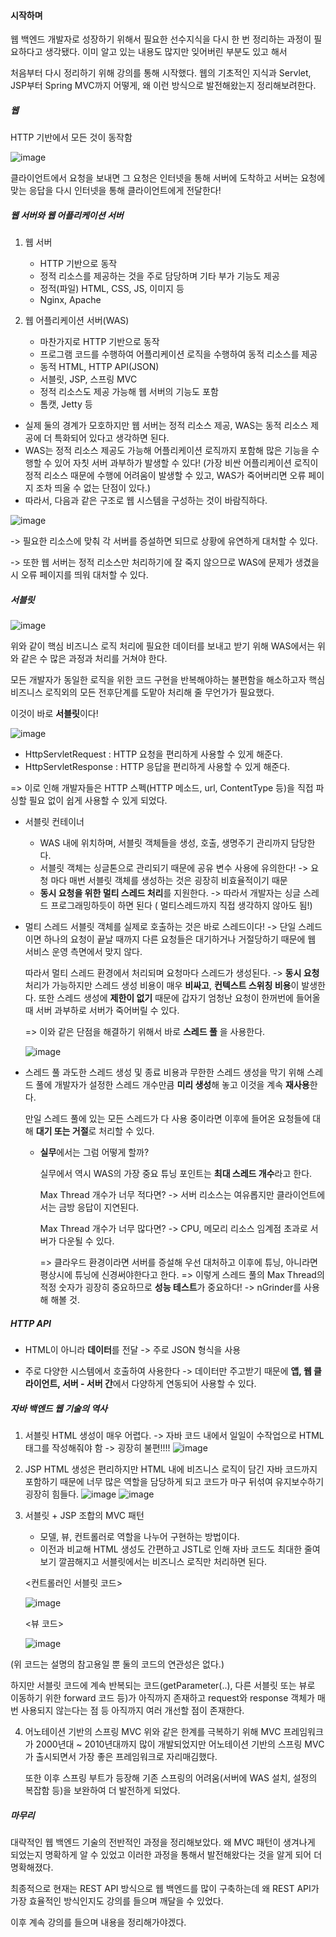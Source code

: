 #### 시작하며

웹 백엔드 개발자로 성장하기 위해서 필요한 선수지식을 다시 한 번 정리하는 과정이 필요하다고 생각됐다. 이미 알고 있는 내용도 많지만 잊어버린 부분도 있고 해서

처음부터 다시 정리하기 위해 강의를 통해 시작했다. 웹의 기초적인 지식과 Servlet, JSP부터 Spring MVC까지 어떻게, 왜 이런 방식으로 발전해왔는지 정리해보려한다.


##### 웹
HTTP 기반에서 모든 것이 동작함

![image](https://user-images.githubusercontent.com/55968079/162752092-6f459fec-097d-4e35-86ff-63e998c0e952.png)

클라이언트에서 요청을 보내면 그 요청은 인터넷을 통해 서버에 도착하고 서버는 요청에 맞는 응답을 다시 인터넷을 통해 클라이언트에게 전달한다!

##### 웹 서버와 웹 어플리케이션 서버

1. 웹 서버
   - HTTP 기반으로 동작
   - 정적 리소스를 제공하는 것을 주로 담당하며 기타 부가 기능도 제공
   - 정적(파일) HTML, CSS, JS, 이미지 등
   - Nginx, Apache

2. 웹 어플리케이션 서버(WAS)
   - 마찬가지로 HTTP 기반으로 동작
   - 프로그램 코드를 수행하여 어플리케이션 로직을 수행하여 동적 리소스를 제공
   - 동적 HTML, HTTP API(JSON)
   - 서블릿, JSP, 스프링 MVC
   - 정적 리소스도 제공 가능해 웹 서버의 기능도 포함
   - 톰캣, Jetty 등

* 실제 둘의 경계가 모호하지만 웹 서버는 정적 리소스 제공, WAS는 동적 리소스 제공에 더 특화되어 있다고 생각하면 된다.
* WAS는 정적 리소스 제공도 가능해 어플리케이션 로직까지 포함해 많은 기능을 수행할 수 있어 자칫 서버 과부하가 발생할 수 있다!
  (가장 비싼 어플리케이션 로직이 정적 리소스 때문에 수행에 어려움이 발생할 수 있고, WAS가 죽어버리면 오류 페이지 조차 띄울 수 없는 단점이 있다.)
* 따라서, 다음과 같은 구조로 웹 시스템을 구성하는 것이 바람직하다.

![image](https://user-images.githubusercontent.com/55968079/162754180-7e1d0b77-87b6-49d4-b0b6-e13b44b78ee0.png)

-> 필요한 리소스에 맞춰 각 서버를 증설하면 되므로 상황에 유연하게 대처할 수 있다.

-> 또한 웹 서버는 정적 리소스만 처리하기에 잘 죽지 않으므로 WAS에 문제가 생겼을 시 오류 페이지를 띄워 대처할 수 있다.


##### 서블릿

![image](https://user-images.githubusercontent.com/55968079/162754572-321d7f1e-8b3b-43e5-a581-4ba28b645573.png)

위와 같이 핵심 비즈니스 로직 처리에 필요한 데이터를 보내고 받기 위해 WAS에서는 위와 같은 수 많은 과정과 처리를 거쳐야 한다. 

모든 개발자가 동일한 로직을 위한 코드 구현을 반복해야하는 불편함을 해소하고자 핵심 비즈니스 로직외의 모든 전후단계를 도맡아 처리해 줄 무언가가 필요했다.

이것이 바로 **서블릿**이다!

![image](https://user-images.githubusercontent.com/55968079/162763862-064762e9-b0d1-4520-93f7-2cf5e0ffaa7b.png)


* HttpServletRequest : HTTP 요청을 편리하게 사용할 수 있게 해준다.
* HttpServletResponse : HTTP 응답을 편리하게 사용할 수 있게 해준다.

=> 이로 인해 개발자들은 HTTP 스펙(HTTP 메소드, url, ContentType 등)을 직접 파싱할 필요 없이 쉽게 사용할 수 있게 되었다.

* 서블릿 컨테이너
  - WAS 내에 위치하며, 서블릿 객체들을 생성, 호출, 생명주기 관리까지 담당한다.
  - 서블릿 객체는 싱글톤으로 관리되기 때문에 공유 변수 사용에 유의한다! -> 요청 마다 매번 서블릿 객체를 생성하는 것은 굉장히 비효율적이기 때문
  - **동시 요청을 위한 멀티 스레드 처리**를 지원한다. -> 따라서 개발자는 싱글 스레드 프로그래밍하듯이 하면 된다 ( 멀티스레드까지 직접 생각하지 않아도 됨!)

* 멀티 스레드
  서블릿 객체를 실제로 호출하는 것은 바로 스레드이다! -> 단일 스레드이면 하나의 요청이 끝날 때까지 다른 요청들은 대기하거나 거절당하기 때문에 웹 서비스 운영 측면에서 맞지 않다.
  
  따라서 멀티 스레드 환경에서 처리되며 요청마다 스레드가 생성된다. -> **동시 요청** 처리가 가능하지만 스레드 생성 비용이 매우 **비싸고**, **컨텍스트 스위칭 비용**이 발생한다.
  또한 스레드 생성에 **제한이 없기** 때문에 갑자기 엄청난 요청이 한꺼번에 들어올 때 서버 과부하로 서버가 죽어버릴 수 있다.
  
  => 이와 같은 단점을 해결하기 위해서 바로 **스레드 풀** 을 사용한다.
  
  ![image](https://user-images.githubusercontent.com/55968079/162764016-2564d713-bef7-4216-a636-6955a2e62748.png)

* 스레드 풀
  과도한 스레드 생성 및 종료 비용과 무한한 스레드 생성을 막기 위해 스레드 풀에 개발자가 설정한 스레드 개수만큼 **미리 생성**해 놓고 이것을 계속 **재사용**한다.
  
  만일 스레드 풀에 있는 모든 스레드가 다 사용 중이라면 이후에 들어온 요청들에 대해 **대기 또는 거절**로 처리할 수 있다.
  
  - **실무**에서는 그럼 어떻게 할까?
  
    실무에서 역시 WAS의 가장 중요 튜닝 포인트는 **최대 스레드 개수**라고 한다. 
    
    
    Max Thread 개수가 너무 적다면? -> 서버 리소스는 여유롭지만 클라이언트에서는 금방 응답이 지연된다.
    
    Max Thread 개수가 너무 많다면? -> CPU, 메모리 리소스 임계점 초과로 서버가 다운될 수 있다.
    
    
    => 클라우드 환경이라면 서버를 증설해 우선 대처하고 이후에 튜닝, 아니라면 평상시에 튜닝에 신경써야한다고 한다.
    => 이렇게 스레드 풀의 Max Thread의 적정 숫자가 굉장히 중요하므로 **성능 테스트**가 중요하다! -> nGrinder를 사용해 해볼 것.
    
    
##### HTTP API

* HTML이 아니라 **데이터**를 전달 -> 주로 JSON 형식을 사용

* 주로 다양한 시스템에서 호출하여 사용한다 -> 데이터만 주고받기 때문에 **앱, 웹 클라이언트, 서버 - 서버 간**에서 다양하게 연동되어 사용할 수 있다.


##### 자바 백엔드 웹 기술의 역사

1. 서블릿
   HTML 생성이 매우 어렵다. -> 자바 코드 내에서 일일이 수작업으로 HTML 태그를 작성해줘야 함 -> 굉장히 불편!!!!
   ![image](https://user-images.githubusercontent.com/55968079/162767440-c59f8231-3340-4549-9a7b-63c415d7ea72.png)

2. JSP
   HTML 생성은 편리하지만 HTML 내에 비즈니스 로직이 담긴 자바 코드까지 포함하기 때문에 너무 많은 역할을 담당하게 되고 코드가 마구 뒤섞여 유지보수하기 굉장히 힘들다.
   ![image](https://user-images.githubusercontent.com/55968079/162767803-41dc525b-6c81-4604-9b20-efefe5e3be44.png)
   ![image](https://user-images.githubusercontent.com/55968079/162767952-1767f423-4d9a-4b8e-b320-1b7c3a5cf985.png)

3. 서블릿 + JSP 조합의 MVC 패턴
   - 모델, 뷰, 컨트롤러로 역할을 나누어 구현하는 방법이다.
   - 이전과 비교해 HTML 생성도 간편하고 JSTL로 인해 자바 코드도 최대한 줄여 보기 깔끔해지고 서블릿에서는 비즈니스 로직만 처리하면 된다.
   
   <컨트롤러인 서블릿 코드>
  
   ![image](https://user-images.githubusercontent.com/55968079/162768728-3f943a23-f9be-45de-a3e7-4cfc4bb5566d.png)

   
   <뷰 코드>
   
   ![image](https://user-images.githubusercontent.com/55968079/162768823-bba32231-03e4-4bdf-a58f-ac4fb8b32246.png)


  (위 코드는 설명의 참고용일 뿐 둘의 코드의 연관성은 없다.)
  
  하지만 서블릿 코드에 계속 반복되는 코드(getParameter(..), 다른 서블릿 또는 뷰로 이동하기 위한 forward 코드 등)가 아직까지 존재하고 request와 response 객체가
  매번 사용되지 않는다는 점 등 아직까지 여러 개선할 점이 존재한다. 

4. 어노테이션 기반의 스프링 MVC
   위와 같은 한계를 극복하기 위해 MVC 프레임워크가 2000년대 ~ 2010년대까지 많이 개발되었지만 어노테이션 기반의 스프링 MVC가 출시되면서 가장 좋은 프레임워크로 자리매김했다.
   
   또한 이후 스프링 부트가 등장해 기존 스프링의 어려움(서버에 WAS 설치, 설정의 복잡함 등)을 보완하여 더 발전하게 되었다.
   
   
##### 마무리

대략적인 웹 백엔드 기술의 전반적인 과정을 정리해보았다. 왜 MVC 패턴이 생겨나게 되었는지 명확하게 알 수 있었고 이러한 과정을 통해서 발전해왔다는 것을 알게 되어 더 명확해졌다.

최종적으로 현재는 REST API 방식으로 웹 백엔드를 많이 구축하는데 왜 REST API가 가장 효율적인 방식인지도 강의를 들으며 깨달을 수 있었다. 

이후 계속 강의를 들으며 내용을 정리해가야겠다.

